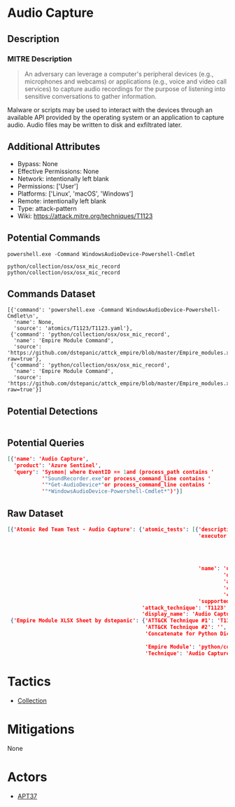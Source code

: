 
# Audio Capture

## Description

### MITRE Description

> An adversary can leverage a computer's peripheral devices (e.g., microphones and webcams) or applications (e.g., voice and video call services) to capture audio recordings for the purpose of listening into sensitive conversations to gather information.

Malware or scripts may be used to interact with the devices through an available API provided by the operating system or an application to capture audio. Audio files may be written to disk and exfiltrated later.

## Additional Attributes

* Bypass: None
* Effective Permissions: None
* Network: intentionally left blank
* Permissions: ['User']
* Platforms: ['Linux', 'macOS', 'Windows']
* Remote: intentionally left blank
* Type: attack-pattern
* Wiki: https://attack.mitre.org/techniques/T1123

## Potential Commands

```
powershell.exe -Command WindowsAudioDevice-Powershell-Cmdlet

python/collection/osx/osx_mic_record
python/collection/osx/osx_mic_record
```

## Commands Dataset

```
[{'command': 'powershell.exe -Command WindowsAudioDevice-Powershell-Cmdlet\n',
  'name': None,
  'source': 'atomics/T1123/T1123.yaml'},
 {'command': 'python/collection/osx/osx_mic_record',
  'name': 'Empire Module Command',
  'source': 'https://github.com/dstepanic/attck_empire/blob/master/Empire_modules.xlsx?raw=true'},
 {'command': 'python/collection/osx/osx_mic_record',
  'name': 'Empire Module Command',
  'source': 'https://github.com/dstepanic/attck_empire/blob/master/Empire_modules.xlsx?raw=true'}]
```

## Potential Detections

```json

```

## Potential Queries

```json
[{'name': 'Audio Capture',
  'product': 'Azure Sentinel',
  'query': 'Sysmon| where EventID == 1and (process_path contains '
           '"SoundRecorder.exe"or process_command_line contains '
           '"*Get-AudioDevice*"or process_command_line contains '
           '"*WindowsAudioDevice-Powershell-Cmdlet*")'}]
```

## Raw Dataset

```json
[{'Atomic Red Team Test - Audio Capture': {'atomic_tests': [{'description': '[AudioDeviceCmdlets](https://github.com/cdhunt/WindowsAudioDevice-Powershell-Cmdlet)\n',
                                                             'executor': {'command': 'powershell.exe '
                                                                                     '-Command '
                                                                                     'WindowsAudioDevice-Powershell-Cmdlet\n',
                                                                          'elevation_required': False,
                                                                          'name': 'powershell'},
                                                             'name': 'using '
                                                                     'device '
                                                                     'audio '
                                                                     'capture '
                                                                     'commandlet',
                                                             'supported_platforms': ['windows']}],
                                           'attack_technique': 'T1123',
                                           'display_name': 'Audio Capture'}},
 {'Empire Module XLSX Sheet by dstepanic': {'ATT&CK Technique #1': 'T1123',
                                            'ATT&CK Technique #2': '',
                                            'Concatenate for Python Dictionary': '"python/collection/osx/osx_mic_record":  '
                                                                                 '["T1123"],',
                                            'Empire Module': 'python/collection/osx/osx_mic_record',
                                            'Technique': 'Audio Capture'}}]
```

# Tactics


* [Collection](../tactics/Collection.md)


# Mitigations

None

# Actors


* [APT37](../actors/APT37.md)

